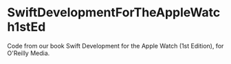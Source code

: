 # SwiftDevelopmentForTheAppleWatch1stEd
Code from our book Swift Development for the Apple Watch (1st Edition), for O'Reilly Media.
